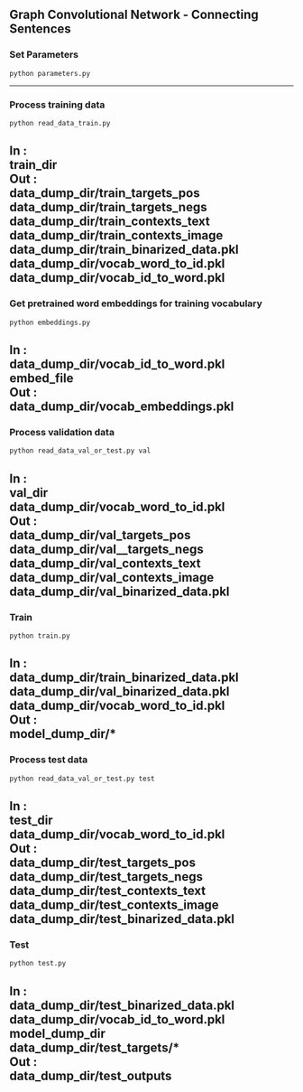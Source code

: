 ## Graph Convolutional Network - Connecting Sentences

### Set Parameters
```
python parameters.py
```
-----------------------------------------------


### Process training data
```
python read_data_train.py
```
In : <br>  train_dir <br>
Out : <br> data_dump_dir/train_targets_pos <br>
	  data_dump_dir/train_targets_negs <br>
	  data_dump_dir/train_contexts_text <br>
	  data_dump_dir/train_contexts_image <br>
	  data_dump_dir/train_binarized_data.pkl <br>
	  data_dump_dir/vocab_word_to_id.pkl <br>
	  data_dump_dir/vocab_id_to_word.pkl <br>
-----------------------------------------------


### Get pretrained word embeddings for training vocabulary 
```
python embeddings.py
```
In : <br>data_dump_dir/vocab_id_to_word.pkl <br>
	 embed_file <br>
Out : <br>data_dump_dir/vocab_embeddings.pkl <br>
-----------------------------------------------


### Process validation data
```
python read_data_val_or_test.py val
```
In : <br>val_dir <br>
	 data_dump_dir/vocab_word_to_id.pkl	 <br> 
Out :<br>data_dump_dir/val_targets_pos <br>
	  data_dump_dir/val__targets_negs <br>
	  data_dump_dir/val_contexts_text <br>
	  data_dump_dir/val_contexts_image <br>
	  data_dump_dir/val_binarized_data.pkl <br>
-----------------------------------------------


### Train
```
python train.py
```
In : <br>data_dump_dir/train_binarized_data.pkl <br>
	 data_dump_dir/val_binarized_data.pkl <br>
	 data_dump_dir/vocab_word_to_id.pkl <br>
Out : <br>model_dump_dir/* <br>
-----------------------------------------------


### Process test data 
```
python read_data_val_or_test.py test
```
In : <br>test_dir <br>
	 data_dump_dir/vocab_word_to_id.pkl	 <br> 
Out : <br>data_dump_dir/test_targets_pos <br>
	  data_dump_dir/test_targets_negs <br>
	  data_dump_dir/test_contexts_text <br>
	  data_dump_dir/test_contexts_image <br>
	  data_dump_dir/test_binarized_data.pkl <br>
-----------------------------------------------


### Test
```
python test.py
```
In : <br> data_dump_dir/test_binarized_data.pkl <br>
	 data_dump_dir/vocab_id_to_word.pkl <br>
	 model_dump_dir <br>
	 data_dump_dir/test_targets/* <br>
Out : <br> data_dump_dir/test_outputs <br>
-----------------------------------------------
